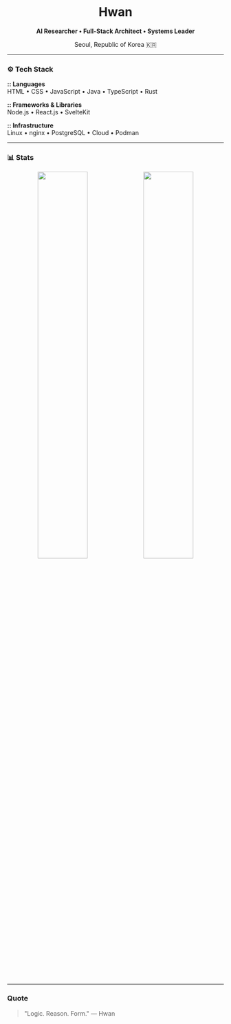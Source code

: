 <h1 align="center">Hwan</h1>
<p align="center"><b>AI Researcher • Full-Stack Architect • Systems Leader</b></p>
<p align="center">Seoul, Republic of Korea 🇰🇷</p>

---

### ⚙️ Tech Stack

**:: Languages**  
HTML • CSS • JavaScript • Java • TypeScript • Rust  

**:: Frameworks & Libraries**  
Node.js • React.js • SvelteKit  

**:: Infrastructure**  
Linux • nginx • PostgreSQL • Cloud • Podman  

---

### 📊 Stats
<p align="center">
  <img src="https://github-readme-stats.vercel.app/api?username=667700996&show_icons=true&include_all_commits=true&count_private=true&theme=github_dark&bg_color=0d1117&title_color=58a6ff&text_color=c9d1d9&icon_color=58a6ff&hide_border=true" width="48%">
  <img src="https://github-readme-streak-stats.herokuapp.com?user=667700996&theme=github-dark-blue&background=0d1117&ring=58a6ff&fire=58a6ff&currStreakLabel=58a6ff&sideLabels=c9d1d9&dates=c9d1d9&currStreakNum=c9d1d9&sideNums=c9d1d9&hide_border=true" width="48%">
</p>

---

### Quote
> "Logic. Reason. Form."
> — Hwan
